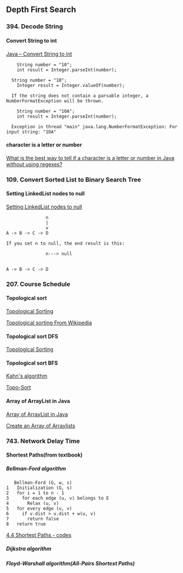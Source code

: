 ## Depth First Search

### 394. Decode String
#### Convert String to int
[Java – Convert String to int](https://www.mkyong.com/java/java-convert-string-to-int/)  
```
	String number = "10";
	int result = Integer.parseInt(number);	
```  

```
  String number = "10";
	Integer result = Integer.valueOf(number);	
```  

```
  If the string does not contain a parsable integer, a NumberFormatException will be thrown.

	String number = "10A";
	int result = Integer.parseInt(number);
	
  Exception in thread "main" java.lang.NumberFormatException: For input string: "10A"
```    

#### character is a letter or number
[What is the best way to tell if a character is a letter or number in Java without using regexes?](https://stackoverflow.com/questions/4047808/what-is-the-best-way-to-tell-if-a-character-is-a-letter-or-number-in-java-withou)   

### 109. Convert Sorted List to Binary Search Tree
#### Setting LinkedList nodes to null
[Setting LinkedList nodes to null](https://stackoverflow.com/questions/33878718/setting-linkedlist-nodes-to-null)   

```
               n
               |
               v
A -> B -> C -> D 

If you set n to null, the end result is this:

               n---> null


A -> B -> C -> D
```    


### 207. Course Schedule
#### Topological sort
[Topological Sorting](https://www.geeksforgeeks.org/topological-sorting/)  

[Topological sorting From Wikipedia](https://en.wikipedia.org/wiki/Topological_sorting)  

#### Topological sort DFS
[Topological Sorting](https://en.wikipedia.org/wiki/Topological_sorting#Algorithms)   


#### Topological sort  BFS
[Kahn's algorithm](https://en.wikipedia.org/wiki/Topological_sorting#Algorithms)   

[Topo-Sort](https://courses.cs.washington.edu/courses/cse326/03wi/lectures/RaoLect20.pdf)

#### Array of ArrayList in Java
[Array of ArrayList in Java](https://www.geeksforgeeks.org/array-of-arraylist-in-java/)     

[Create an Array of Arraylists](https://stackoverflow.com/questions/8559092/create-an-array-of-arraylists)    


### 743. Network Delay Time 
#### Shortest Paths(from textbook)
##### Bellman-Ford algorithm
```
   Bellman-Ford (G, w, s)
1   Initialization (G, s) 
2   for i = 1 to n - 1
3     for each edge (u, v) belongs to E 
4       Relax (u, v)
5   for every edge (u, v)
6     if v.dist > u.dist + w(u, v)
7       return false 
8   return true
```   
[4.4 Shortest Paths - codes](https://algs4.cs.princeton.edu/44sp/BellmanFordSP.java.html)

##### Dijkstra algorithm


##### Floyd-Warshall algorithm(All-Pairs Shortest Paths)


